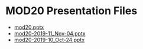 <!--
This is a machine generated file, and should not be edited, as it will be overwritten with future updates.
-->

# MOD20 Presentation Files

- [mod20.pptx](http://cdn.tailwindtraders.com/assets/mod/mod20/mod20.pptx)
- [mod20-2019-11_Nov-04.pptx](http://cdn.tailwindtraders.com/assets/mod/mod20/mod20-2019-11_Nov-04.pptx)
- [mod20-2019-10_Oct-24.pptx](http://cdn.tailwindtraders.com/assets/mod/mod20/mod20-2019-10_Oct-24.pptx)


